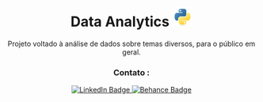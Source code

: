 
<div id="header" align="center"><h1>Data Analytics <img src= "https://github.com/devicons/devicon/blob/master/icons/python/python-original.svg" title="Git" **alt="Git" width="40" height="40"/></h1> 

Projeto voltado à análise de dados sobre temas diversos, para o público em geral. 

### Contato :
<div id="badges">
    <a href="https://www.linkedin.com/in/leandro-rafael-leite/">
        <img src="https://img.shields.io/badge/LinkedIn-blue?style=for-the-badge&logo=linkedin&logoColor=white" alt="LinkedIn Badge"/>
    </a>
    <a href="https://www.behance.net/LRLeite">
        <img src="https://img.shields.io/badge/Behance-blue?style=for-the-badge&logo=behance&logoColor=white" alt="Behance Badge"/>
    </a>
</div>

